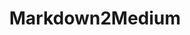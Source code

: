---
title: Markdown2Medium
description: A service to convert markdown code blocks to medium supported gists
image: /images/markdown2medium.png
link: https://markdown2medium.deta.dev
github: https://github.com/amalshaji/markdown2medium
index: 4
layout: project
---